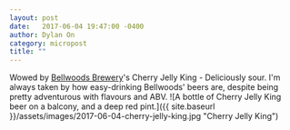 ```yaml
---
layout: post
date:   2017-06-04 19:47:00 -0400
author: Dylan On
category: micropost
title: ""
---
```


Wowed by [Bellwoods Brewery](http://www.bellwoodsbrewery.com/)'s Cherry Jelly King - Deliciously sour. I'm always taken by how easy-drinking Bellwoods' beers are, despite being pretty adventurous with flavours and ABV.
![A bottle of Cherry Jelly King beer on a balcony, and a deep red pint.]({{ site.baseurl }}/assets/images/2017-06-04-cherry-jelly-king.jpg "Cherry Jelly King")
